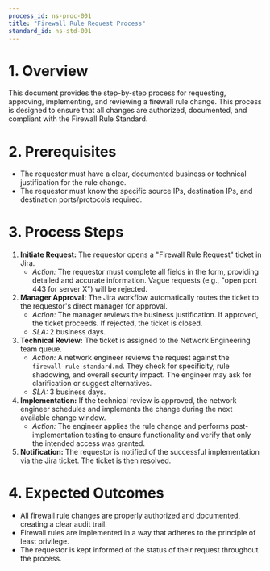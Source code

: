 ```yaml
---
process_id: ns-proc-001
title: "Firewall Rule Request Process"
standard_id: ns-std-001
---
```


# 1. Overview
This document provides the step-by-step process for requesting, approving, implementing, and reviewing a firewall rule change. This process is designed to ensure that all changes are authorized, documented, and compliant with the Firewall Rule Standard.

# 2. Prerequisites
*   The requestor must have a clear, documented business or technical justification for the rule change.
*   The requestor must know the specific source IPs, destination IPs, and destination ports/protocols required.

# 3. Process Steps

1.  **Initiate Request:** The requestor opens a "Firewall Rule Request" ticket in Jira.
    *   *Action:* The requestor must complete all fields in the form, providing detailed and accurate information. Vague requests (e.g., "open port 443 for server X") will be rejected.
2.  **Manager Approval:** The Jira workflow automatically routes the ticket to the requestor's direct manager for approval.
    *   *Action:* The manager reviews the business justification. If approved, the ticket proceeds. If rejected, the ticket is closed.
    *   *SLA:* 2 business days.
3.  **Technical Review:** The ticket is assigned to the Network Engineering team queue.
    *   *Action:* A network engineer reviews the request against the `firewall-rule-standard.md`. They check for specificity, rule shadowing, and overall security impact. The engineer may ask for clarification or suggest alternatives.
    *   *SLA:* 3 business days.
4.  **Implementation:** If the technical review is approved, the network engineer schedules and implements the change during the next available change window.
    *   *Action:* The engineer applies the rule change and performs post-implementation testing to ensure functionality and verify that only the intended access was granted.
5.  **Notification:** The requestor is notified of the successful implementation via the Jira ticket. The ticket is then resolved.

# 4. Expected Outcomes
*   All firewall rule changes are properly authorized and documented, creating a clear audit trail.
*   Firewall rules are implemented in a way that adheres to the principle of least privilege.
*   The requestor is kept informed of the status of their request throughout the process.
